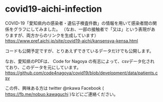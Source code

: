 # covid19-aichi-infection

COVID-19「愛知県内の感染者・遺伝子検査件数」の情報を用いて感染者間の関係をグラフにしてみました。
（なお、一部の接触者で「又は」という表現がありますが、両方からのリンクを生成しています）
https://www.pref.aichi.jp/site/covid19-aichi/kansensya-kensa.html

コードも公開予定ですが、とりあえずできているデータだけでも公開します。

なお、愛知県のPDFは、 Code for Nagoya の有志によって、csvデータ化されており、このデータを元にしています。
https://github.com/code4nagoya/covid19/blob/development/data/patients.csv


この件、興味ある方は twitter @nkawa
Facebook ( https://fb.me/nobuo.kawaguchi )などにご連絡ください。


